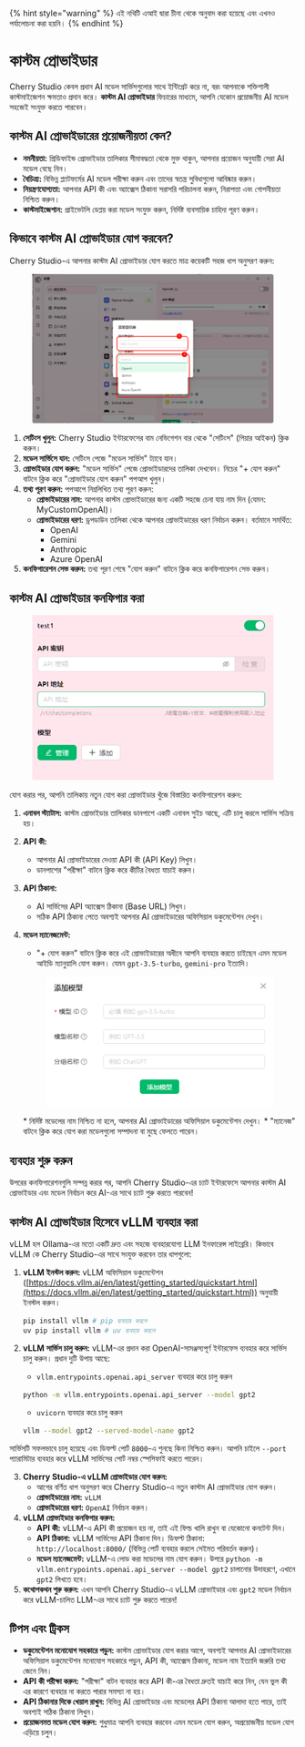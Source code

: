 
{% hint style="warning" %}
এই নথিটি এআই দ্বারা চীনা থেকে অনুবাদ করা হয়েছে এবং এখনও পর্যালোচনা করা হয়নি।
{% endhint %}

# কাস্টম প্রোভাইডার

Cherry Studio কেবল প্রধান AI মডেল সার্ভিসগুলোর সাথে ইন্টিগ্রেট করে না, বরং আপনাকে শক্তিশালী কাস্টমাইজেশন ক্ষমতাও প্রদান করে। **কাস্টম AI প্রোভাইডার** ফিচারের মাধ্যমে, আপনি যেকোন প্রয়োজনীয় AI মডেল সহজেই সংযুক্ত করতে পারবেন।

## কাস্টম AI প্রোভাইডারের প্রয়োজনীয়তা কেন?

* **নমনীয়তা:** প্রিডিফাইন্ড প্রোভাইডার তালিকার সীমাবদ্ধতা থেকে মুক্ত থাকুন, আপনার প্রয়োজন অনুযায়ী সেরা AI মডেল বেছে নিন।
* **বৈচিত্র্য:** বিভিন্ন প্ল্যাটফর্মের AI মডেল পরীক্ষা করুন এবং তাদের স্বতন্ত্র সুবিধাগুলো আবিষ্কার করুন।
* **নিয়ন্ত্রণযোগ্যতা:** আপনার API কী এবং অ্যাক্সেস ঠিকানা সরাসরি পরিচালনা করুন, নিরাপত্তা এবং গোপনীয়তা নিশ্চিত করুন।
* **কাস্টমাইজেশান:** প্রাইভেটলি ডেপ্লয় করা মডেল সংযুক্ত করুন, নির্দিষ্ট ব্যবসায়িক চাহিদা পূরণ করুন।

## কিভাবে কাস্টম AI প্রোভাইডার যোগ করবেন?

Cherry Studio-এ আপনার কাস্টম AI প্রোভাইডার যোগ করতে মাত্র কয়েকটি সহজ ধাপ অনুসরণ করুন:

<figure><img src="../../.gitbook/assets/image (2) (5).png" alt=""><figcaption></figcaption></figure>

1. **সেটিংস খুলুন:** Cherry Studio ইন্টারফেসের বাম নেভিগেশন বার থেকে "সেটিংস" (গিয়ার আইকন) ক্লিক করুন।
2. **মডেল সার্ভিসে যান:** সেটিংস পেজে "মডেল সার্ভিস" ট্যাবে যান।
3. **প্রোভাইডার যোগ করুন:** "মডেল সার্ভিস" পেজে প্রোভাইডারদের তালিকা দেখবেন। নিচের "+ যোগ করুন" বাটনে ক্লিক করে "প্রোভাইডার যোগ করুন" পপআপ খুলুন।
4. **তথ্য পূরণ করুন:** পপআপে নিম্নলিখিত তথ্য পূরণ করুন:
   * **প্রোভাইডারের নাম:** আপনার কাস্টম প্রোভাইডারের জন্য একটি সহজে চেনা যায় নাম দিন (যেমন: MyCustomOpenAI)।
   * **প্রোভাইডারের ধরণ:** ড্রপডাউন তালিকা থেকে আপনার প্রোভাইডারের ধরণ নির্বাচন করুন। বর্তমানে সমর্থিত:
     * OpenAI
     * Gemini
     * Anthropic
     * Azure OpenAI
5. **কনফিগারেশন সেভ করুন:** তথ্য পূরণ শেষে "যোগ করুন" বাটনে ক্লিক করে কনফিগারেশন সেভ করুন।

## কাস্টম AI প্রোভাইডার কনফিগার করা

<figure><img src="../../.gitbook/assets/image (3) (5) (1).png" alt=""><figcaption></figcaption></figure>

যোগ করার পর, আপনি তালিকায় নতুন যোগ করা প্রোভাইডার খুঁজে বিস্তারিত কনফিগারেশন করুন:

1. **এনাবল স্ট্যাটাস:** কাস্টম প্রোভাইডার তালিকার ডানপাশে একটি এনাবল সুইচ আছে, এটি চালু করলে সার্ভিস সক্রিয় হয়।
2. **API কী:**
   * আপনার AI প্রোভাইডারের দেওয়া API কী (API Key) লিখুন।
   * ডানপাশের "পরীক্ষা" বাটনে ক্লিক করে কীটির বৈধতা যাচাই করুন।
3. **API ঠিকানা:**
   * AI সার্ভিসের API অ্যাক্সেস ঠিকানা (Base URL) লিখুন।
   * সঠিক API ঠিকানা পেতে অবশ্যই আপনার AI প্রোভাইডারের অফিসিয়াল ডকুমেন্টেশন দেখুন।
4. **মডেল ম্যানেজমেন্ট:**
   * "+ যোগ করুন" বাটনে ক্লিক করে এই প্রোভাইডারের অধীনে আপনি ব্যবহার করতে চাইছেন এমন মডেল আইডি ম্যানুয়ালি যোগ করুন। যেমন `gpt-3.5-turbo`, `gemini-pro` ইত্যাদি।

    <figure><img src="../../.gitbook/assets/image (4) (5).png" alt=""><figcaption></figcaption></figure>
   * নির্দিষ্ট মডেলের নাম নিশ্চিত না হলে, আপনার AI প্রোভাইডারের অফিসিয়াল ডকুমেন্টেশন দেখুন।
   * "ম্যানেজ" বাটনে ক্লিক করে যোগ করা মডেলগুলো সম্পাদনা বা মুছে ফেলতে পারেন।

## ব্যবহার শুরু করুন

উপরের কনফিগারেশনগুলি সম্পন্ন করার পর, আপনি Cherry Studio-এর চ্যাট ইন্টারফেসে আপনার কাস্টম AI প্রোভাইডার এবং মডেল নির্বাচন করে AI-এর সাথে চ্যাট শুরু করতে পারবেন!

## কাস্টম AI প্রোভাইডার হিসেবে vLLM ব্যবহার করা

vLLM হল Ollama-এর মতো একটি দ্রুত এবং সহজে ব্যবহারযোগ্য LLM ইনফারেন্স লাইব্রেরি। কিভাবে vLLM কে Cherry Studio-এর সাথে সংযুক্ত করবেন তার ধাপগুলো:

1. **vLLM ইনস্টল করুন:** vLLM অফিসিয়াল ডকুমেন্টেশন ([https://docs.vllm.ai/en/latest/getting_started/quickstart.html](https://docs.vllm.ai/en/latest/getting_started/quickstart.html)) অনুযায়ী ইনস্টল করুন।

    ```sh
    pip install vllm # pip ব্যবহার করলে
    uv pip install vllm # uv ব্যবহার করলে
    ```
2. **vLLM সার্ভিস চালু করুন:** vLLM-এর প্রদান করা OpenAI-সামঞ্জস্যপূর্ণ ইন্টারফেস ব্যবহার করে সার্ভিস চালু করুন। প্রধান দুটি উপায় আছে:

    * `vllm.entrypoints.openai.api_server` ব্যবহার করে চালু করুন

    ```sh
    python -m vllm.entrypoints.openai.api_server --model gpt2
    ```

    * `uvicorn` ব্যবহার করে চালু করুন

    ```sh
    vllm --model gpt2 --served-model-name gpt2
    ```

সার্ভিসটি সফলভাবে চালু হয়েছে এবং ডিফল্ট পোর্ট `8000`-এ শুনছে কিনা নিশ্চিত করুন। আপনি চাইলে `--port` প্যারামিটার ব্যবহার করে vLLM সার্ভিসের পোর্ট নম্বর স্পেসিফাই করতে পারেন।

3. **Cherry Studio-এ vLLM প্রোভাইডার যোগ করুন:**
   * আগের বর্ণিত ধাপ অনুসরণ করে Cherry Studio-এ নতুন কাস্টম AI প্রোভাইডার যোগ করুন।
   * **প্রোভাইডারের নাম:** `vLLM`
   * **প্রোভাইডারের ধরণ:** `OpenAI` নির্বাচন করুন।
4. **vLLM প্রোভাইডার কনফিগার করুন:**
   * **API কী:** vLLM-এ API কী প্রয়োজন হয় না, তাই এই ফিল্ড খালি রাখুন বা যেকোনো কনটেন্ট দিন।
   * **API ঠিকানা:** vLLM সার্ভিসের API ঠিকানা দিন। ডিফল্ট ঠিকানা: `http://localhost:8000/` (বিভিন্ন পোর্ট ব্যবহার করলে সেইমত পরিবর্তন করুন)।
   * **মডেল ম্যানেজমেন্ট:** vLLM-এ লোড করা মডেলের নাম যোগ করুন। উপরে `python -m vllm.entrypoints.openai.api_server --model gpt2` চালানোর উদাহরণে, এখানে `gpt2` লিখতে হবে।
5. **কথোপকথন শুরু করুন:** এখন আপনি Cherry Studio-এ vLLM প্রোভাইডার এবং `gpt2` মডেল নির্বাচন করে vLLM-চালিত LLM-এর সাথে চ্যাট শুরু করতে পারেন!

## টিপস এবং ট্রিকস

* **ডকুমেন্টেশন মনোযোগ সহকারে পড়ুন:** কাস্টম প্রোভাইডার যোগ করার আগে, অবশ্যই আপনার AI প্রোভাইডারের অফিসিয়াল ডকুমেন্টেশন মনোযোগ সহকারে পড়ুন, API কী, অ্যাক্সেস ঠিকানা, মডেল নাম ইত্যাদি জরুরি তথ্য জেনে নিন।
* **API কী পরীক্ষা করুন:** "পরীক্ষা" বাটন ব্যবহার করে API কী-এর বৈধতা দ্রুতই যাচাই করে নিন, যেন ভুল কী এর কারণে ব্যবহার না করতে পারার সমস্যা না হয়।
* **API ঠিকানার দিকে খেয়াল রাখুন:** বিভিন্ন AI প্রোভাইডার এবং মডেলের API ঠিকানা আলাদা হতে পারে, তাই অবশ্যই সঠিক ঠিকানা লিখুন।
* **প্রয়োজনমত মডেল যোগ করুন:** শুধুমাত্র আপনি ব্যবহার করবেন এমন মডেল যোগ করুন, অপ্রয়োজনীয় মডেল যোগ এড়িয়ে চলুন।